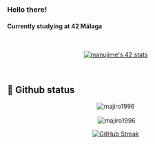 ### Hello there!

#### Currently studying at 42 Málaga
<br>
<p align="center">
<a href="https://github.com/JaeSeoKim/badge42"><img src="https://badge42.vercel.app/api/v2/cliliqisb004908kyi7j0gzsk/stats?cursusId=21&coalitionId=276" alt="manujime's 42 stats" /></a>
</p>
<br>

## :pushpin: Github status
<div align="center">
  <p><img align="center" src="https://github-readme-stats.vercel.app/api/top-langs?username=majiro1996&show_icons=true&locale=en&layout=compact" alt="majiro1996" /></p>
  <p>&nbsp;<img align="center" src="https://github-readme-stats.vercel.app/api?username=majiro1996&show_icons=true&locale=en" alt="majiro1996" /></p>
</div>

<div align="center">
  <a href="https://git.io/streak-stats">
    <img src="https://streak-stats.demolab.com/?user=majiro1996" alt="GitHub Streak">
  </a>
</div>

<!--
this is a ✨ _special_ ✨ repository because its `README.md` (this file) appears on your GitHub profile.

Here are some ideas to get you started:

- 🔭 I’m currently studying Software Developer in **<a href="https://www.42malaga.com/"> 42 Malaga</a>**
- 🌱 I’m currently learning ...
- 👯 I’m looking to collaborate on ...
- 🤔 I’m looking for help with ...
- 💬 Ask me about ...
- 📫 How to reach me: ...
- 😄 Pronouns: ...
- ⚡ Fun fact: ...
-->
